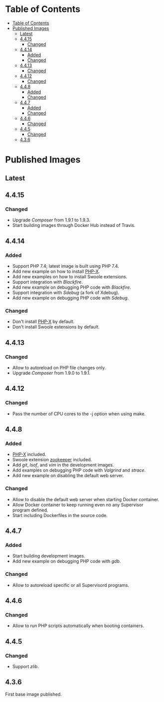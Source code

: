 Table of Contents
=================

   * [Table of Contents](#table-of-contents)
   * [Published Images](#published-images)
      * [Latest](#latest)
      * [4.4.15](#4415)
         * [Changed](#changed)
      * [4.4.14](#4414)
         * [Added](#added)
         * [Changed](#changed-1)
      * [4.4.13](#4413)
         * [Changed](#changed-2)
      * [4.4.12](#4412)
         * [Changed](#changed-3)
      * [4.4.8](#448)
         * [Added](#added-1)
         * [Changed](#changed-4)
      * [4.4.7](#447)
         * [Added](#added-2)
         * [Changed](#changed-5)
      * [4.4.6](#446)
         * [Changed](#changed-6)
      * [4.4.5](#445)
         * [Changed](#changed-7)
      * [4.3.6](#436)

# Published Images

## Latest

## 4.4.15

### Changed
- Upgrade _Composer_ from 1.9.1 to 1.9.3.
- Start building images through Docker Hub instead of Travis.

## 4.4.14

### Added
- Support PHP 7.4; latest image is built using PHP 7.4.
- Add new example on how to install [PHP-X](https://github.com/swoole/phpx).
- Add new examples on how to install Swoole extensions.
- Support integration with _Blackfire_.
- Add new example on debugging PHP code with _Blackfire_.
- Support integration with _Sdebug_ (a fork of Xdebug).
- Add new example on debugging PHP code with _Sdebug_.

### Changed
- Don't install [PHP-X](https://github.com/swoole/phpx) by default.
- Don't install Swoole extensions by default.

## 4.4.13

### Changed
- Allow to autoreload on PHP file changes only.
- Upgrade _Composer_ from 1.9.0 to 1.9.1.

## 4.4.12

### Changed
- Pass the number of CPU cores to the -j option when using make.

## 4.4.8

### Added
- [PHP-X](https://github.com/swoole/phpx) included.
- Swoole extension [zookeeper](https://github.com/swoole/ext-zookeeper) included.
- Add _git_, _lsof_, and _vim_ in the development images.
- Add examples on debugging PHP code with _Valgrind_ and _strace_.
- Add new example on disabling the default web server.

### Changed
- Allow to disable the default web server when starting Docker container.
- Allow Docker container to keep running even no any Supervisor program defined.
- Start including Dockerfiles in the source code.

## 4.4.7

### Added
- Start building development images.
- Add new example on debugging PHP code with _gdb_.

### Changed
- Allow to autoreload specific or all Supervisord programs.

## 4.4.6

### Changed
- Allow to run PHP scripts automatically when booting containers.

## 4.4.5

### Changed
- Support _zlib_.

## 4.3.6

First base image published.
